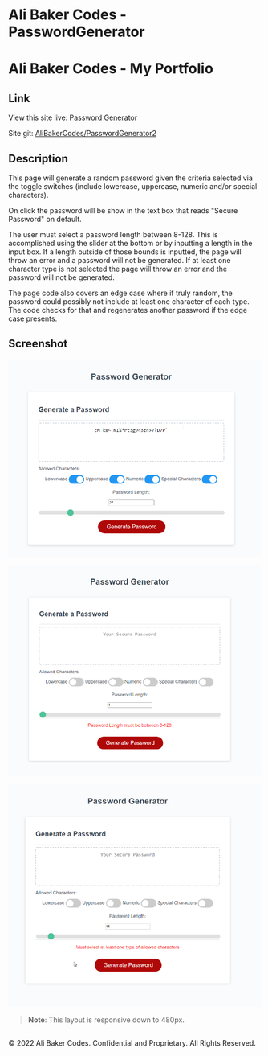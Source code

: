 # Ali Baker Codes - PasswordGenerator
# Ali Baker Codes - My Portfolio

## Link

View this site live: [Password Generator](https://alibakercodes.github.io/PasswordGenerator2/)

Site git: [AliBakerCodes/PasswordGenerator2](https://github.com/AliBakerCodes/PasswordGenerator2)

## Description

This page will generate a random password given the criteria selected via the toggle switches (include lowercase, uppercase, numeric and/or special characters).

On click the password will be show in the text box that reads "Secure Password" on default. 

The user must select a password length between 8-128. This is accomplished using the slider at the bottom or by inputting a length in the input box. If a length outside of those bounds is inputted, the page will throw an error and a password will not be generated. If at least one character type is not selected the page will throw an error and the password will not be generated. 

The page code also covers an edge case where if truly random, the password could possibly not include at least one character of each type. The code checks for that and regenerates another password if the edge case presents.

## Screenshot

![The Password Generator Page has a text area where the generated password will be shown. It has toggle switches for the allowed characters and a slider bar for the password length.](./assets/images/Password-Generator1.png)

![Errors thrown if user does not select a length between 8-128](./assets/images/Password-Generator2.png)

![Errors thrown if user does not select at least one character type](./assets/images/Password-Generator3.png)

> **Note**: This layout is responsive down to 480px. 

##

© 2022 Ali Baker Codes. Confidential and Proprietary. All Rights Reserved.